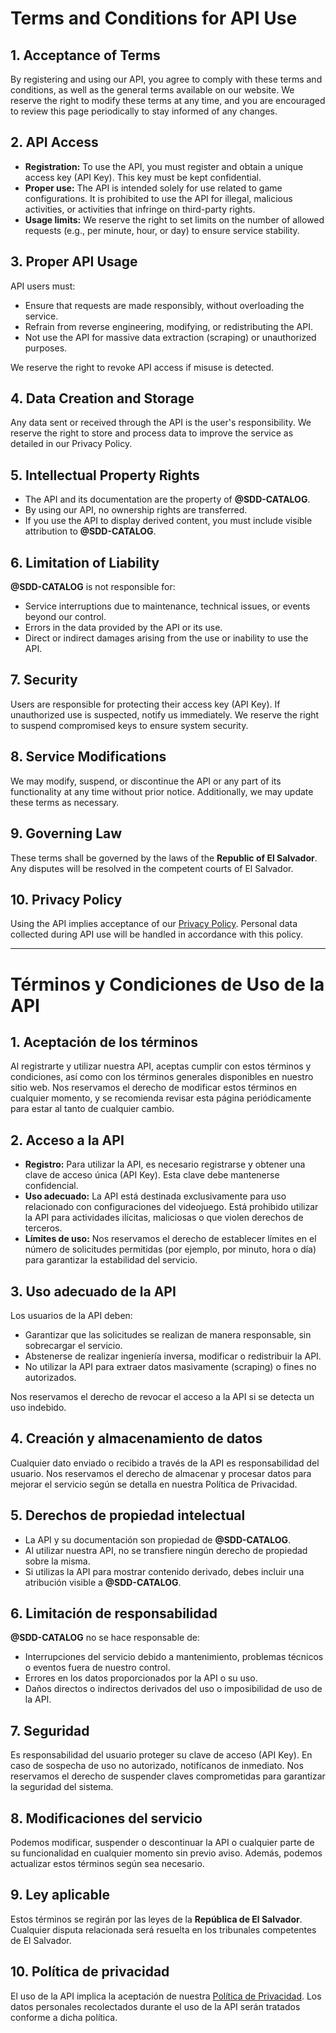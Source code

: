 # Terms and Conditions for API Use

## **1. Acceptance of Terms**
By registering and using our API, you agree to comply with these terms and conditions, as well as the general terms available on our website. We reserve the right to modify these terms at any time, and you are encouraged to review this page periodically to stay informed of any changes.

## **2. API Access**
- **Registration:** To use the API, you must register and obtain a unique access key (API Key). This key must be kept confidential.
- **Proper use:** The API is intended solely for use related to game configurations. It is prohibited to use the API for illegal, malicious activities, or activities that infringe on third-party rights.
- **Usage limits:** We reserve the right to set limits on the number of allowed requests (e.g., per minute, hour, or day) to ensure service stability.

## **3. Proper API Usage**
API users must:
- Ensure that requests are made responsibly, without overloading the service.
- Refrain from reverse engineering, modifying, or redistributing the API.
- Not use the API for massive data extraction (scraping) or unauthorized purposes.

We reserve the right to revoke API access if misuse is detected.

## **4. Data Creation and Storage**
Any data sent or received through the API is the user's responsibility. We reserve the right to store and process data to improve the service as detailed in our Privacy Policy.

## **5. Intellectual Property Rights**
- The API and its documentation are the property of **@SDD-CATALOG**.
- By using our API, no ownership rights are transferred.
- If you use the API to display derived content, you must include visible attribution to **@SDD-CATALOG**.

## **6. Limitation of Liability**
**@SDD-CATALOG** is not responsible for:
- Service interruptions due to maintenance, technical issues, or events beyond our control.
- Errors in the data provided by the API or its use.
- Direct or indirect damages arising from the use or inability to use the API.

## **7. Security**
Users are responsible for protecting their access key (API Key). If unauthorized use is suspected, notify us immediately. We reserve the right to suspend compromised keys to ensure system security.

## **8. Service Modifications**
We may modify, suspend, or discontinue the API or any part of its functionality at any time without prior notice. Additionally, we may update these terms as necessary.

## **9. Governing Law**
These terms shall be governed by the laws of the **Republic of El Salvador**. Any disputes will be resolved in the competent courts of El Salvador.

## **10. Privacy Policy**
Using the API implies acceptance of our [Privacy Policy](link). Personal data collected during API use will be handled in accordance with this policy.

---
# Términos y Condiciones de Uso de la API

## **1. Aceptación de los términos**
Al registrarte y utilizar nuestra API, aceptas cumplir con estos términos y condiciones, así como con los términos generales disponibles en nuestro sitio web. Nos reservamos el derecho de modificar estos términos en cualquier momento, y se recomienda revisar esta página periódicamente para estar al tanto de cualquier cambio.

## **2. Acceso a la API**
- **Registro:** Para utilizar la API, es necesario registrarse y obtener una clave de acceso única (API Key). Esta clave debe mantenerse confidencial.
- **Uso adecuado:** La API está destinada exclusivamente para uso relacionado con configuraciones del videojuego. Está prohibido utilizar la API para actividades ilícitas, maliciosas o que violen derechos de terceros.
- **Límites de uso:** Nos reservamos el derecho de establecer límites en el número de solicitudes permitidas (por ejemplo, por minuto, hora o día) para garantizar la estabilidad del servicio.

## **3. Uso adecuado de la API**
Los usuarios de la API deben:
- Garantizar que las solicitudes se realizan de manera responsable, sin sobrecargar el servicio.
- Abstenerse de realizar ingeniería inversa, modificar o redistribuir la API.
- No utilizar la API para extraer datos masivamente (scraping) o fines no autorizados.

Nos reservamos el derecho de revocar el acceso a la API si se detecta un uso indebido.

## **4. Creación y almacenamiento de datos**
Cualquier dato enviado o recibido a través de la API es responsabilidad del usuario. Nos reservamos el derecho de almacenar y procesar datos para mejorar el servicio según se detalla en nuestra Política de Privacidad.

## **5. Derechos de propiedad intelectual**
- La API y su documentación son propiedad de **@SDD-CATALOG**.
- Al utilizar nuestra API, no se transfiere ningún derecho de propiedad sobre la misma.
- Si utilizas la API para mostrar contenido derivado, debes incluir una atribución visible a **@SDD-CATALOG**.

## **6. Limitación de responsabilidad**
**@SDD-CATALOG** no se hace responsable de:
- Interrupciones del servicio debido a mantenimiento, problemas técnicos o eventos fuera de nuestro control.
- Errores en los datos proporcionados por la API o su uso.
- Daños directos o indirectos derivados del uso o imposibilidad de uso de la API.

## **7. Seguridad**
Es responsabilidad del usuario proteger su clave de acceso (API Key). En caso de sospecha de uso no autorizado, notifícanos de inmediato. Nos reservamos el derecho de suspender claves comprometidas para garantizar la seguridad del sistema.

## **8. Modificaciones del servicio**
Podemos modificar, suspender o descontinuar la API o cualquier parte de su funcionalidad en cualquier momento sin previo aviso. Además, podemos actualizar estos términos según sea necesario.

## **9. Ley aplicable**
Estos términos se regirán por las leyes de la **República de El Salvador**. Cualquier disputa relacionada será resuelta en los tribunales competentes de El Salvador.

## **10. Política de privacidad**
El uso de la API implica la aceptación de nuestra [Política de Privacidad](enlace). Los datos personales recolectados durante el uso de la API serán tratados conforme a dicha política.
